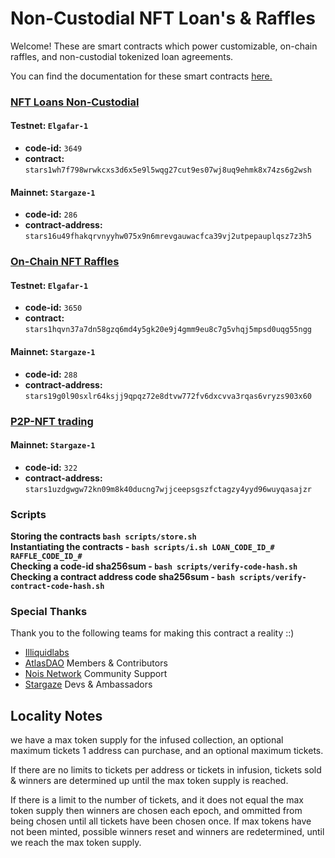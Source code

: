 # Non-Custodial NFT Loan's & Raffles
Welcome! These are smart contracts which power customizable, on-chain raffles, and non-custodial tokenized loan agreements. 

You can find the documentation for these smart contracts [here.](https://docs.atlasdao.zone/introduction/welcome)


<!-- |   Type                            |     Raffles   |   Loans   |
| --------------------------------- | --------| --------------|
|   *code-id*                       | `3630`  |`3631`|
| *contract-addr*                  | ``        |``| -->



### [NFT Loans Non-Custodial](./contracts/nft-loan/README.md)
#### Testnet: `Elgafar-1`
- **code-id:** `3649`
- **contract:** `stars1wh7f798wrwkcxs3d6x5e9l5wqg27cut9es07wj8uq9ehmk8x74zs6g2wsh`
#### Mainnet: `Stargaze-1`
- **code-id:** `286`
- **contract-address:** `stars16u49fhakqrvnyyhw075x9n6mrevgauwacfca39vj2utpepauplqsz7z3h5`

### [On-Chain NFT Raffles](./contracts//raffles/README.md)
#### Testnet: `Elgafar-1`
- **code-id:** `3650`
- **contract:** `stars1hqvn37a7dn58gzq6md4y5gk20e9j4gmm9eu8c7g5vhqj5mpsd0uqg55ngg`
#### Mainnet: `Stargaze-1`
- **code-id:** `288`
- **contract-address:** `stars19g0l90sxlr64ksjj9qpqz72e8dtvw772fv6dxcvva3rqas6vryzs903x60`

### [P2P-NFT trading](./contracts//p2p-trading/README.md)
#### Mainnet: `Stargaze-1`
- **code-id:** `322`
- **contract-address:** `stars1uzdgwgw72kn09m8k40ducng7wjjceepsgszfctagzy4yyd96wuyqasajzr`





### Scripts 
**Storing the contracts `bash scripts/store.sh`**\
**Instantiating the contracts - `bash scripts/i.sh LOAN_CODE_ID_# RAFFLE_CODE_ID_#`**\
**Checking a code-id sha256sum - `bash scripts/verify-code-hash.sh`**\
**Checking a contract address code sha256sum  - `bash scripts/verify-contract-code-hash.sh`**

### Special Thanks
Thank you to the following teams for making this contract a reality ::)
* [Illiquidlabs](https://github.com/illiquidly)
* [AtlasDAO](https://atlasdao.zone) Members & Contributors
* [Nois Network](https://nois.network) Community Support
* [Stargaze](https://stargaze.zone) Devs & Ambassadors



## Locality Notes
we have a max token supply for the infused collection, an optional maximum tickets 1 address can purchase, and an optional maximum tickets. 


If there are no limits to tickets per address or tickets in infusion, tickets sold & winners are determined up until the max token supply is reached. 

If there is a limit to the number of tickets, and it does not equal the max token supply then winners are chosen each epoch, and ommitted from being chosen until all tickets have been chosen once. If max tokens have not been minted, possible winners reset and winners are redetermined, until we reach the max token supply. 